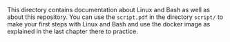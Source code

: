 This directory contains documentation about Linux and Bash as well as about this repository. You can use the `script.pdf` in the directory `script/` to make your first steps with Linux and Bash and use the docker image as explained in the last chapter there to practice.
